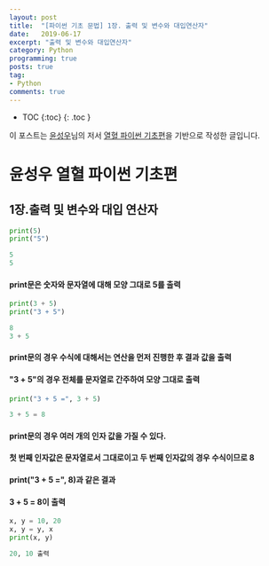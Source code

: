 ```yaml
---
layout: post
title:  "[파이썬 기초 문법] 1장. 출력 및 변수와 대입연산자"
date:   2019-06-17
excerpt: "출력 및 변수와 대입연산자"
category: Python
programming: true
posts: true
tag:
- Python
comments: true
---
```


* TOC
{:toc}
{: .toc }

<div class="center">
    이 포스트는 <a href="http://www.orentec.co.kr" target="_blank">윤성우</a>님의 저서 <a href="http://www.orentec.co.kr/booklist/PYTHON_BASIC_1/book_sub1.php" target="_blank">열혈 파이썬 기초편</a>을 기반으로 작성한 글입니다.
</div>

# 윤성우 열혈 파이썬 기초편
## 1장.출력 및 변수와 대입 연산자

~~~ python
print(5)
print("5")

5
5
~~~
####  print문은 숫자와 문자열에 대해 모양 그대로 5를 출력

~~~ python
print(3 + 5)
print("3 + 5")

8
3 + 5
~~~
####  print문의 경우 수식에 대해서는 연산을 먼저 진행한 후 결과 값을 출력
####  "3 + 5"의 경우 전체를 문자열로 간주하여 모양 그대로 출력

~~~ python
print("3 + 5 =", 3 + 5)

3 + 5 = 8
~~~
####  print문의 경우 여러 개의 인자 값을 가질 수 있다.
####  첫 번째 인자값은 문자열로서 그대로이고 두 번째 인자값의 경우 수식이므로 8
####  print("3 + 5 =", 8)과 같은 결과
####  3 + 5 = 8이 출력

~~~ python
x, y = 10, 20
x, y = y, x
print(x, y)

20, 10 출력
~~~